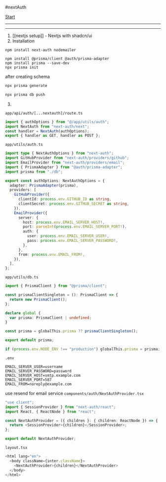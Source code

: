 #nextAuth 

[Start](https://youtu.be/gPQ9SD_qpuk?t=2)

-----------------------------------------------------


---------------------------------------
1. [[nextjs setup]] - Nextjs with shadcn/ui
2. Installation
```
npm install next-auth nodemailer
```

```
npm install @prisma/client @auth/prisma-adapter
npm install prisma --save-dev
npx prisma init
```
after creating schema
```bash
npx prisma generate
```

```bash
npx prisma db push
```

3. 
`app/api/auth/[...nextauth]/route.ts`
```ts
import { authOptions } from "@/app/utils/auth";
import NextAuth from "next-auth/next";
const handler = NextAuth(authOptions);
export { handler as GET, handler as POST };
```
`app/utils/auth.ts`
```ts
import type { NextAuthOptions } from "next-auth";
import GitHubProvider from "next-auth/providers/github";
import EmailProvider from "next-auth/providers/email";
import { PrismaAdapter } from "@auth/prisma-adapter";
import prisma from "./db";

export const authOptions: NextAuthOptions = {
  adapter: PrismaAdapter(prisma),
  providers: [
    GitHubProvider({
      clientId: process.env.GITHUB_ID as string,
      clientSecret: process.env.GITHUB_SECRET as string,
    }),
    EmailProvider({
      server: {
        host: process.env.EMAIL_SERVER_HOST!,
        port: parseInt(process.env.EMAIL_SERVER_PORT!),
        auth: {
          user: process.env.EMAIL_SERVER_USER!,
          pass: process.env.EMAIL_SERVER_PASSWORD!,
        },
      },
      from: process.env.EMAIL_FROM!,
    }),
  ],
};
```
`app/utils/db.ts`
```ts
import { PrismaClient } from "@prisma/client";

const prismaClientSingleton = (): PrismaClient => {
  return new PrismaClient();
};

declare global {
  var prisma: PrismaClient | undefined;
}

const prisma = globalThis.prisma ?? prismaClientSingleton();

export default prisma;

if (process.env.NODE_ENV !== "production") globalThis.prisma = prisma;

```
`.env`
```
EMAIL_SERVER_USER=username
EMAIL_SERVER_PASSWORD=password
EMAIL_SERVER_HOST=smtp.example.com
EMAIL_SERVER_PORT=587
EMAIL_FROM=noreply@example.com
```
use resend for email service
`components/auth/NextAuthProvider.tsx`
```ts
"use client";
import { SessionProvider } from "next-auth/react";
import React, { ReactNode } from "react";

const NextAuthProvider = ({ children }: { children: ReactNode }) => {
  return <SessionProvider>{children}</SessionProvider>;
};

export default NextAuthProvider;

```

`layout.tsx`
```ts
<html lang="en">
  <body className={inter.className}>
    <NextAuthProvider>{children}</NextAuthProvider>
  </body>
</html>
```
